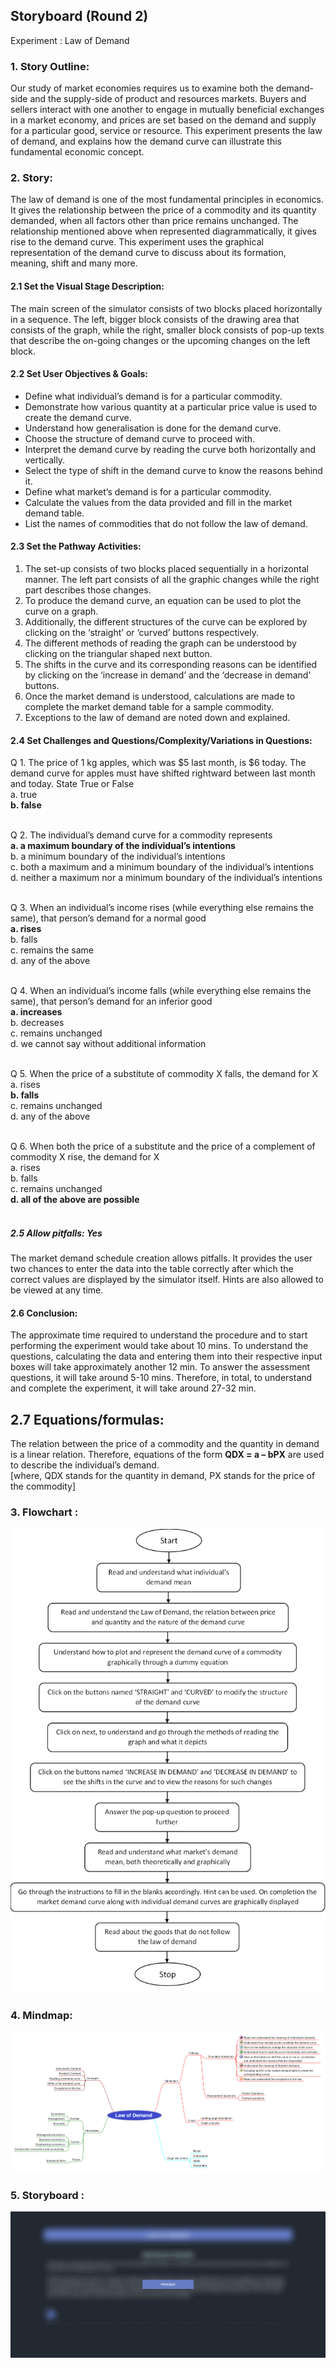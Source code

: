 ## Storyboard (Round 2)

Experiment : Law of Demand

### 1. Story Outline:

Our study of market economies requires us to examine both the demand-side and the supply-side of product and resources markets. Buyers and sellers interact with one another to engage in mutually beneficial exchanges in a market economy, and prices are set based on the demand and supply for a particular good, service or resource. This experiment presents the law of demand, and explains how the demand curve can illustrate this fundamental economic concept.


### 2. Story:

The law of demand is one of the most fundamental principles in economics. It gives the relationship between the price of a commodity and its quantity demanded, when all factors other than price remains unchanged. The relationship mentioned above when represented diagrammatically, it gives rise to the demand curve. This experiment uses the graphical representation of the demand curve to discuss about its formation, meaning, shift and many more. 


#### 2.1 Set the Visual Stage Description:
The main screen of the simulator consists of two blocks placed horizontally in a sequence. The left, bigger block consists of the drawing area that consists of the graph, while the right, smaller block consists of pop-up texts that describe the on-going changes or the upcoming changes on the left block.


#### 2.2 Set User Objectives & Goals:
-	Define what individual’s demand is for a particular commodity. 
-   Demonstrate how various quantity at a particular price value is used to create the demand curve.
-   Understand how generalisation is done for the demand curve.
-   Choose the structure of demand curve to proceed with.
-   Interpret the demand curve by reading the curve both horizontally and vertically.
-   Select the type of shift in the demand curve to know the reasons behind it.
-   Define what market’s demand is for a particular commodity.
-   Calculate the values from the data provided and fill in the market demand table.
-   List the names of commodities that do not follow the law of demand.


#### 2.3 Set the Pathway Activities:

1.	The set-up consists of two blocks placed sequentially in a horizontal manner. The left part consists of all the graphic changes while the right part describes those changes.
2.	To produce the demand curve, an equation can be used to plot the curve on a graph. 
3.	Additionally, the different structures of the curve can be explored by clicking on the ‘straight’ or ‘curved’ buttons respectively.
4.	The different methods of reading the graph can be understood by clicking on the triangular shaped next button.
5.	The shifts in the curve and its corresponding reasons can be identified by clicking on the ‘increase in demand’ and the ‘decrease in demand’ buttons.
6.	Once the market demand is understood, calculations are made to complete the market demand table for a sample commodity.
7.	Exceptions to the law of demand are noted down and explained.


#### 2.4 Set Challenges and Questions/Complexity/Variations in Questions:

Q 1. The price of 1 kg apples, which was $5 last month, is $6 today. The demand curve for apples must have shifted rightward between last month and today. State True or False<br>
a. true<br>
**b. false** <br><br>

Q 2. The individual’s demand curve for a commodity represents<br>
**a. a maximum boundary of the individual’s intentions**<br>
b. a minimum boundary of the individual’s intentions<br>
c. both a maximum and a minimum boundary of the individual’s intentions<br>
d. neither a maximum nor a minimum boundary of the individual’s intentions<br><br>

Q 3. When an individual’s income rises (while everything else remains the same), that person’s demand for a normal good<br>
**a. rises**<br>
b. falls<br>
c. remains the same<br>
d. any of the above<br><br>

Q 4. When an individual’s income falls (while everything else remains the same), that person’s demand for an inferior good <br>
**a. increases**<br>
b. decreases<br>
c. remains unchanged<br>
d. we cannot say without additional information<br><br>

Q 5. When the price of a substitute of commodity X falls, the demand for X<br>
a. rises<br>
**b. falls**<br>
c. remains unchanged<br>
d. any of the above<br><br>

Q 6. When both the price of a substitute and the price of a complement of commodity X rise, the demand for X <br>
a. rises<br>
b. falls <br>
c. remains unchanged<br>
**d. all of the above are possible** <br><br>


##### 2.5 Allow pitfalls: Yes

The market demand schedule creation allows pitfalls. It provides the user two chances to enter the data into the table correctly after which the correct values are displayed by the simulator itself. Hints are also allowed to be viewed at any time.


#### 2.6 Conclusion:
The approximate time required to understand the procedure and to start performing the experiment would take about 10 mins. To understand the questions, calculating the data and entering them into their respective input boxes will take approximately another 12 min. To answer the assessment questions, it will take around 5-10 mins. Therefore, in total, to understand and complete the experiment, it will take around 27-32 min.


## 2.7 Equations/formulas:
The relation between the price of a commodity and the quantity in demand is a linear relation. Therefore, equations of the form **QDX = a – bPX** are used to describe the individual’s demand.<br>
[where, QDX stands for the quantity in demand, PX stands for the price of the commodity]



### 3. Flowchart :
<img src="Flowchart/flowchart.png">

### 4. Mindmap:
<img src="Mindmap/mindmap.png">

### 5. Storyboard :
<img src="Storyboard/storyboard.gif">

